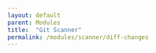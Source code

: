 ```yaml
---
layout: default
parent: Modules
title:  "Git Scanner"
permalink: /modules/scanner/diff-changes
---
```

